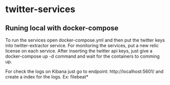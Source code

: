 # twitter-services

## Runing local with docker-compose

  To run the services open docker-compose.yml and then put the twitter keys into twitter-extractor service.
  For monitoring the services, put a new relic license on each service.
  After inserting the twitter api keys, just give a docker-compose up -d command and wait for the containers to comming up.

  For check the logs on Kibana just go to endpoint:
  http://localhost:5601/
  and create a index for the logs. Ex: filebeat*


